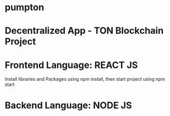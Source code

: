 # pumpton
# Decentralized App - TON Blockchain Project
# Frontend Language: REACT JS
Install libraries and Packages using npm install, then start project using npm start

# Backend Language: NODE JS
